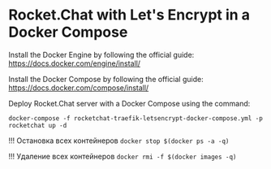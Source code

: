 # Rocket.Chat with Let's Encrypt in a Docker Compose

Install the Docker Engine by following the official guide: https://docs.docker.com/engine/install/

Install the Docker Compose by following the official guide: https://docs.docker.com/compose/install/

Deploy Rocket.Chat server with a Docker Compose using the command:

`docker-compose -f rocketchat-traefik-letsencrypt-docker-compose.yml -p rocketchat up -d`

!!! Остановка всех контейнеров
`docker stop $(docker ps -a -q)`  

!!! Удаление всех контейнеров
`docker rmi -f $(docker images -q)`
